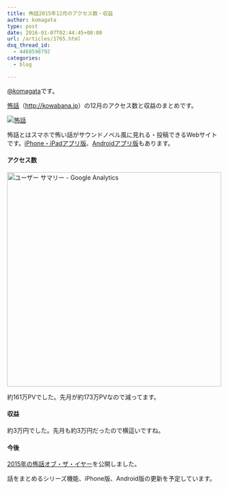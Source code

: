 ```yaml
---
title: 怖話2015年12月のアクセス数・収益
author: komagata
type: post
date: 2016-01-07T02:44:45+00:00
url: /articles/1765.html
dsq_thread_id:
  - 4468598792
categories:
  - blog

---
```

[@komagata][1]です。

<a title="怖話" href="http://kowabana.jp" target="_blank">怖話</a>（<a title="怖話" href="http://kowabana.jp" target="_blank">http://kowabana.jp</a>）の12月のアクセス数と収益のまとめです。

<p class="center">
  <a href="http://kowabana.jp"><img src="http://i.gyazo.com/19e880127697f2aa72533b8e32ed6a2a.png" alt="怖話" /></a>
</p>

怖話とはスマホで怖い話がサウンドノベル風に見れる・投稿できるWebサイトです。<a title="怖話iPhone・iPadアプリ版" href="https://itunes.apple.com/jp/app/bu-hua-zui-buno1wan5000huano/id564486792?l=ja&mt=8" target="_blank">iPhone・iPadアプリ版</a>、<a title="怖話Androidアプリ版" href="https://play.google.com/store/apps/details?id=jp.fjord.kowabana" target="_blank">Androidアプリ版</a>もあります。

#### アクセス数

<p class="center">
  <img src="https://i.gyazo.com/ab0932cc88449c5a0fd3c700dc2e3645.png" alt="ユーザー サマリー - Google Analytics" width="500px" />
</p>

約161万PVでした。先月が約173万PVなので減ってます。

#### 収益

約3万円でした。先月も約3万円だったので横這いですね。

#### 今後

[2015年の怖話オブ・ザ・イヤー][2]を公開しました。

話をまとめるシリーズ機能、iPhone版、Android版の更新を予定しています。

 [1]: http://twitter.com/komagata
 [2]: http://kowabana.jp/articles/231